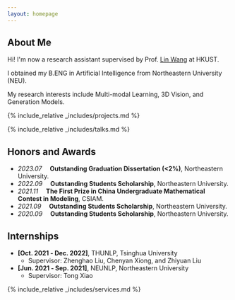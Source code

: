 ```yaml
---
layout: homepage
---
```


## About Me

Hi! I'm now a research assistant supervised by Prof. <a href="https://vlislab22.github.io/vlislab/linwang.html">Lin Wang</a> at HKUST.

I obtained my B.ENG in Artificial Intelligence from Northeastern University (NEU).

My research interests include Multi-modal Learning, 3D Vision, and Generation Models.


<!-- {% include_relative _includes/publications.md %} -->

{% include_relative _includes/projects.md %}

{% include_relative _includes/talks.md %}

## Honors and Awards

- *2023.07* &emsp;**Outstanding Graduation Dissertation (<2%)**, Northeastern University. 
- *2022.09* &emsp;**Outstanding Students Scholarship**, Northeastern University. 
- *2021.11* &emsp;**The First Prize in China Undergraduate Mathematical Contest in Modeling**, CSIAM. 
- *2021.09* &emsp;**Outstanding Students Scholarship**, Northeastern University. 
- *2020.09* &emsp;**Outstanding Students Scholarship**, Northeastern University.


## Internships

- **[Oct. 2021 ‑ Dec. 2022]**, THUNLP, Tsinghua University
  - Supervisor: Zhenghao Liu, Chenyan Xiong, and Zhiyuan Liu
- **[Jun. 2021 ‑ Sep. 2021]**, NEUNLP, Northeastern University
  - Supervisor: Tong Xiao


{% include_relative _includes/services.md %}





